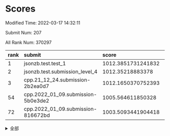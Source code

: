 # Scores

Modified Time: 2022-03-17 14:32:11

Submit Num: 207

All Rank Num: 370297

| rank |               submit               |       score        |       sigma        | pk_num |
| :--- | :--------------------------------- | :----------------- | :----------------- | :----- |
| 1    | jsonzb.test.test_1                 | 1012.3851731241832 | 0.7956866116048572 | 7156   |
| 2    | jsonzb.test.submission_level_4     | 1012.35218883378   | 0.7924265156616754 | 7154   |
| 3    | cpp.21_12_24.submission-2b2ea0d7   | 1012.1650370752393 | 0.8039261555917558 | 7158   |
| 54   | cpp.2022_01_09.submission-5b0e3de2 | 1005.564611850328  | 0.7230250040019988 | 7159   |
| 72   | cpp.2022_01_09.submission-816672bd | 1003.5093441904418 | 0.7104618741328481 | 7154   |


<details>
<summary>全部</summary>

| rank |                 submit                 |       score        |       sigma        | pk_num |
| :--- | :------------------------------------- | :----------------- | :----------------- | :----- |
| 1    | jsonzb.test.test_1                     | 1012.3851731241832 | 0.7956866116048572 | 7156   |
| 2    | jsonzb.test.submission_level_4         | 1012.35218883378   | 0.7924265156616754 | 7154   |
| 3    | cpp.21_12_24.submission-2b2ea0d7       | 1012.1650370752393 | 0.8039261555917558 | 7158   |
| 4    | gobigger.level_3.submission_level_3_47 | 1011.7942698036888 | 0.770485516356032  | 7155   |
| 5    | gobigger.level_3.submission_level_3_2  | 1011.7941317793703 | 0.7709199379732194 | 7156   |
| 6    | gobigger.level_3.submission_level_3_3  | 1011.2452747001037 | 0.7959619126338472 | 7153   |
| 7    | gobigger.level_3.submission_level_3_27 | 1011.1670969067418 | 0.7757713540854537 | 7154   |
| 8    | gobigger.level_3.submission_level_3_11 | 1011.1477498616124 | 0.7728001851846423 | 7157   |
| 9    | gobigger.level_3.submission_level_3_33 | 1011.1386249144596 | 0.772703619815854  | 7156   |
| 10   | gobigger.level_3.submission_level_3_36 | 1011.1282689285769 | 0.7530445474077784 | 7159   |
| 11   | gobigger.level_3.submission_level_3_34 | 1011.0822851847581 | 0.7793666931015852 | 7156   |
| 12   | gobigger.level_3.submission_level_3_5  | 1011.0604855069035 | 0.7650393077779352 | 7158   |
| 13   | gobigger.level_3.submission_level_3_6  | 1010.9645246917139 | 0.761933473167776  | 7152   |
| 14   | gobigger.level_3.submission_level_3_38 | 1010.8703785911856 | 0.7454940243446223 | 7158   |
| 15   | gobigger.level_3.submission_level_3_0  | 1010.8694095137872 | 0.7577232153477054 | 7150   |
| 16   | gobigger.level_3.submission_level_3_7  | 1010.863591634046  | 0.7759180501862882 | 7151   |
| 17   | gobigger.level_3.submission_level_3_39 | 1010.7002869890179 | 0.759979191471679  | 7160   |
| 18   | gobigger.level_3.submission_level_3_24 | 1010.6851166712612 | 0.7479249086515563 | 7158   |
| 19   | gobigger.level_3.submission_level_3_9  | 1010.615915864669  | 0.7801040827453625 | 7155   |
| 20   | gobigger.level_3.submission_level_3_29 | 1010.5707077623773 | 0.7404170836519006 | 7151   |
| 21   | gobigger.level_3.submission_level_3_12 | 1010.4091815166151 | 0.7755689565746633 | 7155   |
| 22   | gobigger.level_3.submission_level_3_16 | 1010.3892320256799 | 0.7603249960613554 | 7157   |
| 23   | gobigger.level_3.submission_level_3_23 | 1010.3820769802384 | 0.7508437701582309 | 7157   |
| 24   | gobigger.level_3.submission_level_3_28 | 1010.3751241376152 | 0.7556749010019856 | 7154   |
| 25   | gobigger.level_3.submission_level_3_26 | 1010.3737894676461 | 0.7581059472223067 | 7153   |
| 26   | gobigger.level_3.submission_level_3_31 | 1010.2716792720818 | 0.7565556741802086 | 7158   |
| 27   | gobigger.level_3.submission_level_3_45 | 1010.2426741915983 | 0.7749003215194943 | 7152   |
| 28   | gobigger.level_3.submission_level_3_20 | 1010.1994814662512 | 0.740168015156724  | 7158   |
| 29   | gobigger.level_3.submission_level_3_44 | 1010.1117195855255 | 0.7657294784200862 | 7149   |
| 30   | gobigger.level_3.submission_level_3_49 | 1010.0970662944371 | 0.7306519473173515 | 7160   |
| 31   | gobigger.level_3.submission_level_3_43 | 1010.0149266100289 | 0.7917674625733268 | 7154   |
| 32   | gobigger.level_3.submission_level_3_37 | 1010.0067830518775 | 0.7669958406098771 | 7153   |
| 33   | gobigger.level_3.submission_level_3_1  | 1009.9307963649321 | 0.7665143035929571 | 7154   |
| 34   | gobigger.level_3.submission_level_3_46 | 1009.9119579779801 | 0.7533679398278567 | 7160   |
| 35   | gobigger.level_3.submission_level_3_22 | 1009.8799095063348 | 0.752244131131356  | 7155   |
| 36   | gobigger.level_3.submission_level_3_8  | 1009.8323511551057 | 0.7574385749423578 | 7154   |
| 37   | gobigger.level_3.submission_level_3_13 | 1009.8084629115294 | 0.7397483701785543 | 7158   |
| 38   | gobigger.level_3.submission_level_3_35 | 1009.7055143474518 | 0.7525571248840021 | 7155   |
| 39   | gobigger.level_3.submission_level_3_19 | 1009.6722261653482 | 0.7664738398816051 | 7154   |
| 40   | gobigger.level_3.submission_level_3_25 | 1009.6561070001035 | 0.7602444632505222 | 7157   |
| 41   | gobigger.level_3.submission_level_3_42 | 1009.6339875879224 | 0.7441677204420359 | 7157   |
| 42   | gobigger.level_3.submission_level_3_17 | 1009.5770484416155 | 0.762241614470642  | 7159   |
| 43   | gobigger.level_3.submission_level_3_10 | 1009.5200136044432 | 0.7731430967620277 | 7155   |
| 44   | gobigger.level_3.submission_level_3_40 | 1009.4160466419976 | 0.7387901504057525 | 7159   |
| 45   | gobigger.level_3.submission_level_3_32 | 1009.4056607337873 | 0.7483910843987392 | 7148   |
| 46   | gobigger.level_3.submission_level_3_18 | 1009.3765180394797 | 0.7462861203685482 | 7154   |
| 47   | gobigger.level_3.submission_level_3_14 | 1009.3608170884148 | 0.7612671316202676 | 7155   |
| 48   | gobigger.level_3.submission_level_3_15 | 1009.3449528871948 | 0.756133434712764  | 7153   |
| 49   | gobigger.level_3.submission_level_3_4  | 1009.2081461919148 | 0.7733978514964617 | 7158   |
| 50   | gobigger.level_3.submission_level_3_30 | 1009.1982509498619 | 0.7580016445171035 | 7158   |
| 51   | gobigger.level_3.submission_level_3_48 | 1008.477927726215  | 0.7593224159532103 | 7149   |
| 52   | gobigger.level_3.submission_level_3_21 | 1008.236814615304  | 0.7496457971749975 | 7160   |
| 53   | gobigger.level_3.submission_level_3_41 | 1008.1772369170218 | 0.7592673295140111 | 7154   |
| 54   | cpp.2022_01_09.submission-5b0e3de2     | 1005.564611850328  | 0.7230250040019988 | 7159   |
| 55   | gobigger.level_1.submission_level_1_33 | 1004.9397741758663 | 0.731174900609217  | 7159   |
| 56   | gobigger.level_1.submission_level_1_48 | 1004.7474391606432 | 0.7156227056999003 | 7156   |
| 57   | gobigger.level_1.submission_level_1_5  | 1004.3825538733076 | 0.7191039149247188 | 7160   |
| 58   | gobigger.level_1.submission_level_1_27 | 1004.1621168763284 | 0.7127209328631658 | 7158   |
| 59   | gobigger.level_1.submission_level_1_36 | 1004.1435927129666 | 0.7260986992694234 | 7161   |
| 60   | gobigger.level_1.submission_level_1_20 | 1004.0884315911369 | 0.7140451278144024 | 7157   |
| 61   | gobigger.level_1.submission_level_1_4  | 1004.084920735225  | 0.7135045750317679 | 7156   |
| 62   | gobigger.level_1.submission_level_1_43 | 1004.0014570853702 | 0.7259965571974214 | 7156   |
| 63   | gobigger.level_1.submission_level_1_14 | 1004.0001227885106 | 0.7171074860486806 | 7153   |
| 64   | gobigger.level_1.submission_level_1_37 | 1003.9387217763294 | 0.7126282229182697 | 7162   |
| 65   | gobigger.level_1.submission_level_1_38 | 1003.9311886177139 | 0.708264233363378  | 7152   |
| 66   | gobigger.level_1.submission_level_1_49 | 1003.8764249465588 | 0.7197605035221192 | 7152   |
| 67   | gobigger.level_1.submission_level_1_0  | 1003.8526337091025 | 0.7064595134353668 | 7156   |
| 68   | gobigger.level_1.submission_level_1_13 | 1003.7147947398888 | 0.7292890946761997 | 7156   |
| 69   | gobigger.level_1.submission_level_1_40 | 1003.6734460523601 | 0.719231801235984  | 7154   |
| 70   | gobigger.level_1.submission_level_1_46 | 1003.6467818864347 | 0.726835242283137  | 7162   |
| 71   | gobigger.level_1.submission_level_1_34 | 1003.5469786638212 | 0.7163154036269825 | 7155   |
| 72   | cpp.2022_01_09.submission-816672bd     | 1003.5093441904418 | 0.7104618741328481 | 7154   |
| 73   | gobigger.level_1.submission_level_1_24 | 1003.468821957915  | 0.7149044003520765 | 7153   |
| 74   | gobigger.level_1.submission_level_1_15 | 1003.4088896980571 | 0.7116617266058366 | 7158   |
| 75   | gobigger.level_1.submission_level_1_39 | 1003.3895484563893 | 0.7159883074681128 | 7157   |
| 76   | gobigger.level_1.submission_level_1_17 | 1003.2800595812795 | 0.7176166047223638 | 7155   |
| 77   | gobigger.level_1.submission_level_1_23 | 1003.2411839542445 | 0.7233335568244087 | 7146   |
| 78   | gobigger.level_1.submission_level_1_2  | 1003.2278425202367 | 0.7216922479076118 | 7161   |
| 79   | gobigger.level_1.submission_level_1_12 | 1003.2138705426389 | 0.7169015727262142 | 7154   |
| 80   | gobigger.level_1.submission_level_1_9  | 1003.1260668076859 | 0.7194939989726954 | 7155   |
| 81   | gobigger.level_1.submission_level_1_26 | 1003.0854076841956 | 0.7122550968824244 | 7159   |
| 82   | gobigger.level_1.submission_level_1_35 | 1003.0633123262887 | 0.7092140055741061 | 7156   |
| 83   | gobigger.level_1.submission_level_1_10 | 1003.0296468932921 | 0.7162302146533098 | 7158   |
| 84   | gobigger.level_1.submission_level_1_42 | 1002.9822394076565 | 0.7181686882122336 | 7153   |
| 85   | gobigger.level_1.submission_level_1_7  | 1002.9191348582146 | 0.7165347668655737 | 7155   |
| 86   | gobigger.level_1.submission_level_1_44 | 1002.9168324597504 | 0.7160778728154032 | 7155   |
| 87   | gobigger.level_1.submission_level_1_28 | 1002.8891572908246 | 0.7035543217286696 | 7155   |
| 88   | gobigger.level_1.submission_level_1_1  | 1002.8609602238902 | 0.716573385940278  | 7158   |
| 89   | gobigger.level_1.submission_level_1_3  | 1002.8466469442478 | 0.7228289677746773 | 7148   |
| 90   | gobigger.level_1.submission_level_1_29 | 1002.766097814838  | 0.732267642177534  | 7156   |
| 91   | gobigger.level_1.submission_level_1_11 | 1002.692144879963  | 0.724068515391478  | 7155   |
| 92   | gobigger.level_1.submission_level_1_31 | 1002.6425638055607 | 0.7209318969441214 | 7149   |
| 93   | gobigger.level_1.submission_level_1_25 | 1002.6349882519644 | 0.7151043242485817 | 7155   |
| 94   | gobigger.level_1.submission_level_1_32 | 1002.5936373647995 | 0.7099845029881048 | 7154   |
| 95   | gobigger.level_1.submission_level_1_18 | 1002.485090380979  | 0.7194340725750414 | 7150   |
| 96   | gobigger.level_1.submission_level_1_6  | 1002.4312811769596 | 0.7076224658749067 | 7157   |
| 97   | gobigger.level_1.submission_level_1_41 | 1002.42465917663   | 0.7193612208690499 | 7150   |
| 98   | gobigger.level_1.submission_level_1_47 | 1002.324431203485  | 0.7105801219968766 | 7151   |
| 99   | gobigger.level_1.submission_level_1_45 | 1002.3150662680341 | 0.7200176738039266 | 7156   |
| 100  | gobigger.level_1.submission_level_1_8  | 1002.2525229057214 | 0.6924873291450359 | 7157   |
| 101  | gobigger.level_1.submission_level_1_16 | 1002.1358366085843 | 0.720834274448351  | 7157   |
| 102  | gobigger.level_1.submission_level_1_22 | 1002.058195182934  | 0.7142081260667178 | 7157   |
| 103  | gobigger.level_1.submission_level_1_19 | 1002.0363955838911 | 0.6997698944231968 | 7152   |
| 104  | gobigger.level_1.submission_level_1_21 | 1001.9278079737185 | 0.7040694596249176 | 7156   |
| 105  | gobigger.level_1.submission_level_1_30 | 1001.4404507807118 | 0.7062352403360372 | 7161   |
| 106  | gobigger.random.submission_random_49   | 997.3756205586973  | 0.700795642559537  | 7158   |
| 107  | gobigger.random.submission_random_17   | 997.0919701032651  | 0.7057701503891417 | 7152   |
| 108  | gobigger.random.submission_random_43   | 997.0342051499266  | 0.7118348729815355 | 7154   |
| 109  | gobigger.random.submission_random_47   | 996.8829445320076  | 0.7062830179224713 | 7156   |
| 110  | gobigger.random.submission_random_16   | 996.7944972079129  | 0.7004225714987615 | 7157   |
| 111  | gobigger.random.submission_random_35   | 996.7715943541093  | 0.7195876474573353 | 7159   |
| 112  | gobigger.random.submission_random_24   | 996.7614420146141  | 0.7068853614847861 | 7155   |
| 113  | gobigger.random.submission_random_4    | 996.6748480454517  | 0.707387660090349  | 7152   |
| 114  | gobigger.random.submission_random_44   | 996.6573570806345  | 0.7067179747744705 | 7150   |
| 115  | gobigger.random.submission_random_45   | 996.5922539875507  | 0.7091533617642157 | 7156   |
| 116  | gobigger.random.submission_random_40   | 996.5261753282635  | 0.7233837664750294 | 7153   |
| 117  | gobigger.random.submission_random_3    | 996.5080817021385  | 0.7086015210307645 | 7155   |
| 118  | gobigger.random.submission_random_32   | 996.4474604894984  | 0.7081909384967863 | 7156   |
| 119  | gobigger.random.submission_random_29   | 996.4247532397852  | 0.7037694651451142 | 7155   |
| 120  | gobigger.random.submission_random_22   | 996.3519550611408  | 0.6991346753827932 | 7157   |
| 121  | gobigger.random.submission_random_25   | 996.306602393984   | 0.7029347994349594 | 7162   |
| 122  | gobigger.random.submission_random_41   | 996.2615432071689  | 0.7185266375588735 | 7158   |
| 123  | gobigger.random.submission_random_27   | 996.2457546639909  | 0.7052894984134738 | 7155   |
| 124  | gobigger.random.submission_random_12   | 996.2385480057319  | 0.7052335821659365 | 7153   |
| 125  | gobigger.random.submission_random_10   | 996.2086608555109  | 0.6997126618641795 | 7157   |
| 126  | gobigger.random.submission_random_23   | 996.205363121272   | 0.7089160926231951 | 7155   |
| 127  | gobigger.random.submission_random_0    | 996.1880611937376  | 0.710878318596201  | 7155   |
| 128  | gobigger.random.submission_random_33   | 996.1847762117942  | 0.7182043532339435 | 7152   |
| 129  | gobigger.random.submission_random_36   | 996.1615728574544  | 0.7080106574315792 | 7152   |
| 130  | gobigger.random.submission_random_26   | 996.1137408424557  | 0.7169451202293037 | 7156   |
| 131  | gobigger.random.submission_random_21   | 996.0371490681756  | 0.7024941690137537 | 7158   |
| 132  | gobigger.random.submission_random_39   | 996.015022781044   | 0.7192752786553601 | 7153   |
| 133  | gobigger.random.submission_random_28   | 995.9921360161542  | 0.7071818302449445 | 7160   |
| 134  | gobigger.random.submission_random_48   | 995.9731489255383  | 0.7225260387788816 | 7158   |
| 135  | gobigger.random.submission_random_46   | 995.9404833075187  | 0.716256670093881  | 7157   |
| 136  | gobigger.random.submission_random_1    | 995.8907763507144  | 0.7199090045200606 | 7158   |
| 137  | gobigger.random.submission_random_37   | 995.879434251279   | 0.7232897746514627 | 7152   |
| 138  | gobigger.random.submission_random_20   | 995.8778604331523  | 0.7099913426732634 | 7151   |
| 139  | gobigger.random.submission_random_38   | 995.8489132866423  | 0.7175839467201688 | 7154   |
| 140  | gobigger.random.submission_random_7    | 995.8454161002062  | 0.7113931388420028 | 7157   |
| 141  | gobigger.random.submission_random_19   | 995.8085475664418  | 0.7131437085154593 | 7157   |
| 142  | gobigger.random.submission_random_15   | 995.7547231368368  | 0.7011936770789805 | 7158   |
| 143  | gobigger.random.submission_random_11   | 995.7279691058907  | 0.7200670742980458 | 7154   |
| 144  | gobigger.random.submission_random_14   | 995.591747872692   | 0.7116761958560799 | 7158   |
| 145  | gobigger.random.submission_random_6    | 995.5712546066079  | 0.7079193887647914 | 7161   |
| 146  | gobigger.random.submission_random_42   | 995.4447027256033  | 0.708077018233096  | 7152   |
| 147  | gobigger.random.submission_random_2    | 995.1950791184207  | 0.7033281124334059 | 7151   |
| 148  | gobigger.random.submission_random_18   | 995.1703607550741  | 0.7009807210367189 | 7154   |
| 149  | gobigger.random.submission_random_30   | 995.1590053891164  | 0.7141582500096947 | 7158   |
| 150  | gobigger.random.submission_random_5    | 995.0524686278617  | 0.6984923383999987 | 7153   |
| 151  | gobigger.random.submission_random_9    | 994.8392623910713  | 0.7203355224865787 | 7150   |
| 152  | gobigger.random.submission_random_34   | 994.8180855142859  | 0.7054697464639083 | 7160   |
| 153  | gobigger.random.submission_random_31   | 994.7168897201432  | 0.7234254632325416 | 7155   |
| 154  | gobigger.random.submission_random_8    | 994.4453456418865  | 0.7119983028254525 | 7155   |
| 155  | gobigger.level_2.submission_level_2_12 | 994.3672300999658  | 0.7312359767252886 | 7155   |
| 156  | gobigger.level_2.submission_level_2_41 | 994.1909178163206  | 0.7311599769004119 | 7163   |
| 157  | gobigger.random.submission_random_13   | 993.8786505567292  | 0.7353990505770526 | 7154   |
| 158  | gobigger.level_2.submission_level_2_42 | 993.7112721223967  | 0.7391861715518225 | 7160   |
| 159  | gobigger.level_2.submission_level_2_27 | 993.5241183227622  | 0.725489947483058  | 7161   |
| 160  | gobigger.level_2.submission_level_2_14 | 993.4856827401647  | 0.7383814499379254 | 7155   |
| 161  | gobigger.level_2.submission_level_2_15 | 993.4419561368809  | 0.7355417091833738 | 7154   |
| 162  | gobigger.level_2.submission_level_2_16 | 993.3364262180879  | 0.7460266642964403 | 7156   |
| 163  | gobigger.level_2.submission_level_2_32 | 993.2001442291131  | 0.725741919959278  | 7158   |
| 164  | gobigger.level_2.submission_level_2_11 | 993.1334853677287  | 0.7343410053567381 | 7156   |
| 165  | gobigger.level_2.submission_level_2_37 | 992.9772827654855  | 0.7404363619983317 | 7152   |
| 166  | gobigger.level_2.submission_level_2_35 | 992.94700087439    | 0.7537990281727572 | 7156   |
| 167  | gobigger.level_2.submission_level_2_31 | 992.7740677428624  | 0.7528130533722031 | 7154   |
| 168  | gobigger.level_2.submission_level_2_4  | 992.7611545831383  | 0.735953530605217  | 7161   |
| 169  | gobigger.level_2.submission_level_2_22 | 992.6660581883422  | 0.7458649421079728 | 7156   |
| 170  | gobigger.level_2.submission_level_2_9  | 992.6254213374378  | 0.7480801962708231 | 7150   |
| 171  | gobigger.level_2.submission_level_2_17 | 992.519405848818   | 0.7318583626551407 | 7154   |
| 172  | gobigger.level_2.submission_level_2_47 | 992.5158823994237  | 0.7492727126553163 | 7156   |
| 173  | gobigger.level_2.submission_level_2_44 | 992.3692487289592  | 0.7411765425393092 | 7157   |
| 174  | gobigger.level_2.submission_level_2_38 | 992.3528394395177  | 0.7377672646341873 | 7155   |
| 175  | gobigger.level_2.submission_level_2_48 | 992.3449327285557  | 0.7398385175122865 | 7160   |
| 176  | gobigger.level_2.submission_level_2_40 | 992.2884590572561  | 0.7373672081546878 | 7157   |
| 177  | gobigger.level_2.submission_level_2_10 | 992.273150570948   | 0.7433969246002275 | 7155   |
| 178  | gobigger.level_2.submission_level_2_43 | 992.2298366683598  | 0.7543897396164588 | 7154   |
| 179  | gobigger.level_2.submission_level_2_23 | 992.2278083572277  | 0.7410049337592828 | 7156   |
| 180  | gobigger.level_2.submission_level_2_20 | 992.1733198780514  | 0.7408654859272892 | 7153   |
| 181  | gobigger.level_2.submission_level_2_8  | 992.0742643139104  | 0.7507673022292234 | 7158   |
| 182  | gobigger.level_2.submission_level_2_36 | 991.9540333227886  | 0.7481457166875658 | 7158   |
| 183  | gobigger.level_2.submission_level_2_28 | 991.949583525334   | 0.739962202189733  | 7152   |
| 184  | gobigger.level_2.submission_level_2_29 | 991.9366090994042  | 0.7520524774651903 | 7151   |
| 185  | gobigger.level_2.submission_level_2_3  | 991.9077463731844  | 0.741362057845182  | 7157   |
| 186  | gobigger.level_2.submission_level_2_21 | 991.8825462283893  | 0.7418608133124038 | 7157   |
| 187  | gobigger.level_2.submission_level_2_49 | 991.8618960654226  | 0.7417692019852263 | 7161   |
| 188  | gobigger.level_2.submission_level_2_30 | 991.7656901442847  | 0.7630852434787134 | 7159   |
| 189  | gobigger.level_2.submission_level_2_34 | 991.6685809292272  | 0.7482417552006528 | 7156   |
| 190  | gobigger.level_2.submission_level_2_5  | 991.6655091639325  | 0.7511622230085411 | 7153   |
| 191  | gobigger.level_2.submission_level_2_18 | 991.633906021521   | 0.7438660200129834 | 7156   |
| 192  | gobigger.level_2.submission_level_2_13 | 991.614899734487   | 0.7320677996278027 | 7152   |
| 193  | gobigger.level_2.submission_level_2_39 | 991.5781257498012  | 0.7594657745618949 | 7156   |
| 194  | gobigger.level_2.submission_level_2_6  | 991.3246669590541  | 0.7532763806477486 | 7156   |
| 195  | gobigger.level_2.submission_level_2_45 | 991.1933395100301  | 0.7480673005471703 | 7159   |
| 196  | gobigger.level_2.submission_level_2_2  | 991.1905643925112  | 0.7349611289456934 | 7155   |
| 197  | gobigger.level_2.submission_level_2_0  | 991.1486005831331  | 0.7630778675126886 | 7157   |
| 198  | gobigger.level_2.submission_level_2_33 | 991.1415107118174  | 0.7560516262026379 | 7163   |
| 199  | gobigger.level_2.submission_level_2_19 | 990.9208742136949  | 0.7623378005805296 | 7157   |
| 200  | gobigger.level_2.submission_level_2_7  | 990.8091007816068  | 0.7850529877415049 | 7151   |
| 201  | gobigger.level_2.submission_level_2_46 | 990.7230162691824  | 0.7874825924767386 | 7154   |
| 202  | gobigger.level_2.submission_level_2_25 | 990.6993638170375  | 0.7719376649231342 | 7154   |
| 203  | gobigger.level_2.submission_level_2_24 | 990.6990522351458  | 0.7654537182448176 | 7157   |
| 204  | gobigger.level_2.submission_level_2_1  | 990.4653475873353  | 0.745759072906725  | 7154   |
| 205  | gobigger.level_2.submission_level_2_26 | 989.7711013826965  | 0.7578099383251825 | 7153   |
| 206  | gobigger.none.submission_none_0        | 977.4373754472373  | 1.3135885677508226 | 7147   |
| 207  | gobigger.none.submission_none_1        | 972.7628873047288  | 1.7824696699720846 | 7156   |

</details>